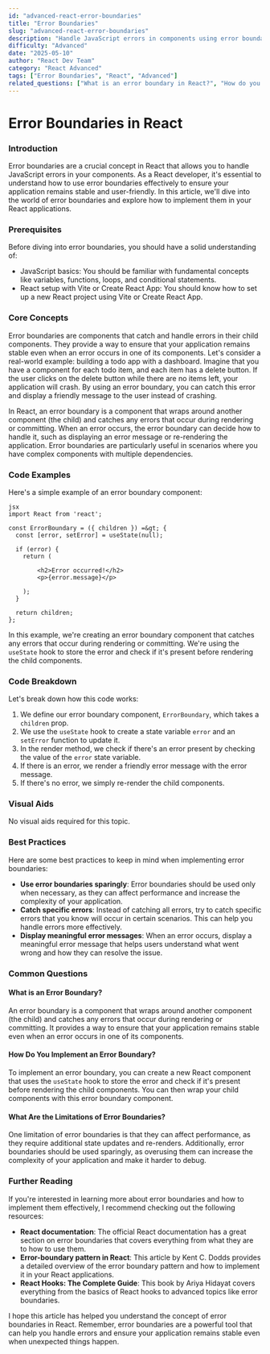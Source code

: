 ```yaml
---
id: "advanced-react-error-boundaries"
title: "Error Boundaries"
slug: "advanced-react-error-boundaries"
description: "Handle JavaScript errors in components using error boundaries."
difficulty: "Advanced"
date: "2025-05-10"
author: "React Dev Team"
category: "React Advanced"
tags: ["Error Boundaries", "React", "Advanced"]
related_questions: ["What is an error boundary in React?", "How do you implement an error boundary?", "What are the limitations of error boundaries?"]
---
```


**Error Boundaries in React**
=====================

### Introduction
Error boundaries are a crucial concept in React that allows you to handle JavaScript errors in your components. As a React developer, it's essential to understand how to use error boundaries effectively to ensure your application remains stable and user-friendly. In this article, we'll dive into the world of error boundaries and explore how to implement them in your React applications.

### Prerequisites
Before diving into error boundaries, you should have a solid understanding of:

* JavaScript basics: You should be familiar with fundamental concepts like variables, functions, loops, and conditional statements.
* React setup with Vite or Create React App: You should know how to set up a new React project using Vite or Create React App.

### Core Concepts
Error boundaries are components that catch and handle errors in their child components. They provide a way to ensure that your application remains stable even when an error occurs in one of its components. Let's consider a real-world example: building a todo app with a dashboard. Imagine that you have a component for each todo item, and each item has a delete button. If the user clicks on the delete button while there are no items left, your application will crash. By using an error boundary, you can catch this error and display a friendly message to the user instead of crashing.

In React, an error boundary is a component that wraps around another component (the child) and catches any errors that occur during rendering or committing. When an error occurs, the error boundary can decide how to handle it, such as displaying an error message or re-rendering the application. Error boundaries are particularly useful in scenarios where you have complex components with multiple dependencies.

### Code Examples
Here's a simple example of an error boundary component:
```
jsx
import React from 'react';

const ErrorBoundary = ({ children }) =&gt; {
  const [error, setError] = useState(null);

  if (error) {
    return (
      
        <h2>Error occurred!</h2>
        <p>{error.message}</p>
      
    );
  }

  return children;
};
```
In this example, we're creating an error boundary component that catches any errors that occur during rendering or committing. We're using the `useState` hook to store the error and check if it's present before rendering the child components.

### Code Breakdown
Let's break down how this code works:

1.  We define our error boundary component, `ErrorBoundary`, which takes a `children` prop.
2.  We use the `useState` hook to create a state variable `error` and an `setError` function to update it.
3.  In the render method, we check if there's an error present by checking the value of the `error` state variable.
4.  If there is an error, we render a friendly error message with the error message.
5.  If there's no error, we simply re-render the child components.

### Visual Aids
No visual aids required for this topic.

### Best Practices
Here are some best practices to keep in mind when implementing error boundaries:

*   **Use error boundaries sparingly**: Error boundaries should be used only when necessary, as they can affect performance and increase the complexity of your application.
*   **Catch specific errors**: Instead of catching all errors, try to catch specific errors that you know will occur in certain scenarios. This can help you handle errors more effectively.
*   **Display meaningful error messages**: When an error occurs, display a meaningful error message that helps users understand what went wrong and how they can resolve the issue.

### Common Questions

#### What is an Error Boundary?
An error boundary is a component that wraps around another component (the child) and catches any errors that occur during rendering or committing. It provides a way to ensure that your application remains stable even when an error occurs in one of its components.

#### How Do You Implement an Error Boundary?
To implement an error boundary, you can create a new React component that uses the `useState` hook to store the error and check if it's present before rendering the child components. You can then wrap your child components with this error boundary component.

#### What Are the Limitations of Error Boundaries?
One limitation of error boundaries is that they can affect performance, as they require additional state updates and re-renders. Additionally, error boundaries should be used sparingly, as overusing them can increase the complexity of your application and make it harder to debug.

### Further Reading
If you're interested in learning more about error boundaries and how to implement them effectively, I recommend checking out the following resources:

*   **React documentation**: The official React documentation has a great section on error boundaries that covers everything from what they are to how to use them.
*   **Error-boundary pattern in React**: This article by Kent C. Dodds provides a detailed overview of the error boundary pattern and how to implement it in your React applications.
*   **React Hooks: The Complete Guide**: This book by Ariya Hidayat covers everything from the basics of React hooks to advanced topics like error boundaries.

I hope this article has helped you understand the concept of error boundaries in React. Remember, error boundaries are a powerful tool that can help you handle errors and ensure your application remains stable even when unexpected things happen.